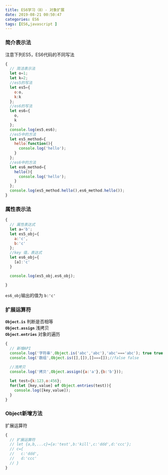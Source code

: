 ```yaml
---
title: ES6学习（8）- 对象扩展
date: 2019-08-21 00:50:47
categories: ES6
tags: [ES6,javascript ]
---
```


### 简介表示法

注意下列ES5，ES6代码的不同写法
<!-- more -->
``` js
{
  // 简洁表示法
  let o=1;
  let k=2;
  //es5的写法
  let es5={
    o:o,
    k:k
  };
  //es6的写法
  let es6={
    o,
    k
  };
  console.log(es5,es6);
  //es5中的方法
  let es5_method={
    hello:function(){
      console.log('hello');
    }
  };
  //es6中的方法
  let es6_method={
    hello(){
      console.log('hello');
    }
  };
  console.log(es5_method.hello(),es6_method.hello());
}
```


### 属性表示法

``` js
{
  // 属性表达式
  let a='b';
  let es5_obj={
    a:'c',
    b:'c'
  };
  //key 值，表达式 
  let es6_obj={
    [a]:'c'
  }

  console.log(es5_obj,es6_obj);

}
```
`es6_obj`输出的值为 `b:'c'`

### 扩展运算符

**`Object.is`** 判断是否相等  
**`Object.assign`** 浅拷贝   
**`Object.entries`** 对象的遍历 
``` js
{
  // 新增API
  console.log('字符串',Object.is('abc','abc'),'abc'==='abc'); true true 
  console.log('数组',Object.is([],[]),[]===[]);//false false 
  
  //浅拷贝 
  console.log('拷贝',Object.assign({a:'a'},{b:'b'}));

  let test={k:123,o:456};
  for(let [key,value] of Object.entries(test)){
    console.log([key,value]);
  }
}
```

### Object新增方法

扩展运算符 

``` js
{
  // 扩展运算符
  // let {a,b,...c}={a:'test',b:'kill',c:'ddd',d:'ccc'};
  // c={
  //   c:'ddd',
  //   d:'ccc'
  // }
}
```
